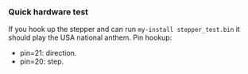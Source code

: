### Quick hardware test

If you hook up the stepper and can run `my-install stepper_test.bin`
it should play the USA national anthem.  Pin hookup:
  - pin=21: direction.
  - pin=20: step.

